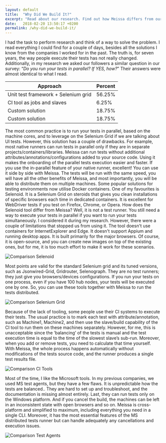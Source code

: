 ```yaml
---
layout: default
title:  "Why Did We Build It?"
excerpt: "Read about our research. Find out how Meissa differs from our other available tools and how it can integrate with them."
date:   2018-02-20 13:50:17 +0200
permalink: /why-did-we-build-it/
---
```

I had the task to perform research and think of a way to solve the problem. I read everything I could find for a couple of days, besides all the solutions I know from the companies I worked for in the past. The truth is, for seven years, the way people execute their tests has not really changed. 
Additionally, in my research we asked our followers a similar question in our survey: “*Do you run your tests in parallel? If YES, how?*” Their answers were almost identical to what I read.

Approach      |Percent        
------------- | ------------- 
Unit test framework + Selenium grid  | 56.25%
CI tool as jobs and slaves  | 6.25%
Custom solution | 18.75%
Custom solution | 18.75%

The most common practice is to run your tests in parallel, based on the machine cores, and to leverage on the Selenium Grid if we are talking about UI tests. However, this solution has a couple of drawbacks. For example, most native runners can run tests in parallel only if they are in separate projects/containers/libraries. Meissa can run tests without additional attributes/annotations/configurations added to your source code. Using it makes the onboarding of the parallel tests execution easier and faster.
If you use the in-parallel feature of your native runner, excellent! You can use it side by side with Meissa. The tests will be run with the same speed, you will have all the other benefits of Meissa, and most importantly, you will be able to distribute them on multiple machines. 
Some popular solutions for testing environments now utilise Docker containers. One of my favourites is Selenoid. It is a Selenium Grid on steroids that gives you clean installations of specific browsers each time in dedicated containers. It is excellent for WebDriver tests if you test on Firefox, Chrome, or Opera.
How does the Selenoid tool differ from Meissa? Well, it is not a test runner. You still need a way to execute your tests in parallel if you want to run your tests simultaneously. I considered it during my research. However, there were a couple of limitations that stopped us from using it. The tool doesn't use containers for InternetExplorer and Edge. It doesn't support Appium and running desktop apps. It is built primarily for the major browsers. Of course, it is open-source, and you can create new images on top of the existing ones, but for me, it is too much effort to make it work for these scenarios.

![Comparison Selenoid](https://i.imgur.com/fNKY9kX.png)

Most points are valid for the standard Selenium grid and its tuned versions, such as Jsonwired-Grid, Gridrouter, Selenograph. They are no test runners; they just give you browsers/devices configurations. If you run your tests on one process, even if you have 100 hub nodes, your tests will be executed one by one. So, you can use these tools together with Meissa to run the tests distributed.

![Comparison Selenium Grid](https://i.imgur.com/98zmN55.png)

Because of the lack of tooling, some people use their CI systems to execute their tests. The usual practice is to mark each test with attribute/annotation, such as Machine1, Machine2, and then use the slave/build capability of the CI tool to run them on these machines separately. However, for me, this is unacceptable since the ‘balancing’ of the tests is manual and the test execution time is equal to the time of the slowest slave’s sub-run. Moreover, when you add or remove tests, you need to calculate that time yourself. With Meissa, the whole process happens automatically without modifications of the tests source code, and the runner produces a single test results file.

![Comparison CI Tools](https://i.imgur.com/k31Ru4L.png)

Most of the time, I like the Microsoft tools. In my previous companies, we used MS test agents, but they have a few flaws. It is unpredictable how the tests are balanced.. They are hard to set up and troubleshoot, and the documentation is missing almost entirely. Last, they can run tests only on the Windows platform. And if you cancel the build, the machines can be left in an inconsistent state with open browsers and so on. Meissa is cross-platform and simplified to maximum, including everything you need in a single CLI. Moreover, it has the most essential features of the MS distributed tests runner but can handle adequately any cancellations and execution issues.

![Comparison Test Agents](https://i.imgur.com/zGsANl5.png)

